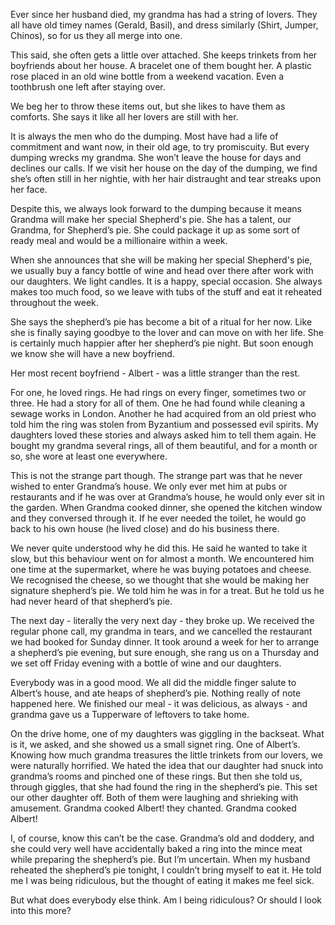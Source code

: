 Ever since her husband died, my grandma has had a string of lovers. They all have old timey names (Gerald, Basil), and dress similarly (Shirt, Jumper, Chinos), so for us they all merge into one.



This said, she often gets a little over attached. She keeps trinkets from her boyfriends about her house. A bracelet one of them bought her. A plastic rose placed in an old wine bottle from a weekend vacation. Even a toothbrush one left after staying over. 



We beg her to throw these items out, but she likes to have them as comforts. She says it like all her lovers are still with her. 



It is always the men who do the dumping. Most have had a life of commitment and want now, in their old age, to try promiscuity. But every dumping wrecks my grandma. She won’t leave the house for days and declines our calls. If we visit her house on the day of the dumping, we find she’s often still in her nightie, with her hair distraught and tear streaks upon her face.



Despite this, we always look forward to the dumping because it means Grandma will make her special Shepherd's pie. She has a talent, our Grandma, for Shepherd’s pie. She could package it up as some sort of ready meal and would be a millionaire within a week. 



When she announces that she will be making her special Shepherd's pie, we usually buy a fancy bottle of wine and head over there after work with our daughters. We light candles. It is a happy, special occasion. She always makes too much food, so we leave with tubs of the stuff and eat it reheated throughout the week.



She says the shepherd’s pie has become a bit of a ritual for her now. Like she is finally saying goodbye to the lover and can move on with her life. She is certainly much happier after her shepherd’s pie night. But soon enough we know she will have a new boyfriend.



Her most recent boyfriend - Albert - was a little stranger than the rest. 



For one, he loved rings. He had rings on every finger, sometimes two or three. He had a story for all of them. One he had found while cleaning a sewage works in London. Another he had acquired from an old priest who told him the ring was stolen from Byzantium and possessed evil spirits. My daughters loved these stories and always asked him to tell them again. He bought my grandma several rings, all of them beautiful, and for a month or so, she wore at least one everywhere.



This is not the strange part though. The strange part was that he never wished to enter Grandma’s house. We only ever met him at pubs or restaurants and if he was over at Grandma’s house, he would only ever sit in the garden. When Grandma cooked dinner, she opened the kitchen window and they conversed through it. If he ever needed the toilet, he would go back to his own house (he lived close) and do his business there.



We never quite understood why he did this. He said he wanted to take it slow, but this behaviour went on for almost a month. We encountered him one time at the supermarket, where he was buying potatoes and cheese. We recognised the cheese, so we thought that she would be making her signature shepherd’s pie. We told him he was in for a treat. But he told us he had never heard of that shepherd’s pie. 



The next day - literally the very next day - they broke up. We received the regular phone call, my grandma in tears, and we cancelled the restaurant we had booked for Sunday dinner. It took around a week for her to arrange a shepherd’s pie evening, but sure enough, she rang us on a Thursday and we set off Friday evening with a bottle of wine and our daughters. 



Everybody was in a good mood. We all did the middle finger salute to Albert’s house, and ate heaps of shepherd’s pie. Nothing really of note happened here. We finished our meal - it was delicious, as always - and grandma gave us a Tupperware of leftovers to take home. 



On the drive home, one of my daughters was giggling in the backseat. What is it, we asked, and she showed us a small signet ring. One of Albert’s. Knowing how much grandma treasures the little trinkets from our lovers, we were naturally horrified. We hated the idea that our daughter had snuck into grandma’s rooms and pinched one of these rings. But then she told us, through giggles, that she had found the ring in the shepherd’s pie. This set our other daughter off. Both of them were laughing and shrieking with amusement. Grandma cooked Albert! they chanted. Grandma cooked Albert!



I, of course, know this can’t be the case. Grandma’s old and doddery, and she could very well have accidentally baked a ring into the mince meat while preparing the shepherd’s pie. But I’m uncertain. When my husband reheated the shepherd’s pie tonight, I couldn’t bring myself to eat it. He told me I was being ridiculous, but the thought of eating it makes me feel sick.



But what does everybody else think. Am I being ridiculous? Or should I look into this more?